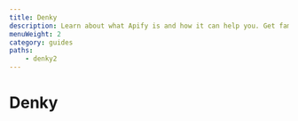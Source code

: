 ```yaml
---
title: Denky
description: Learn about what Apify is and how it can help you. Get familiar with the platform and take you first steps in using actors.
menuWeight: 2
category: guides
paths:
    - denky2
---
```


# [](#what-is-apify) Denky
